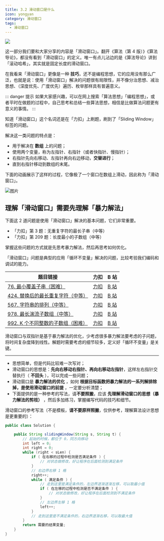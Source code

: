 ```yaml
---
title: 3.2 滑动窗口是什么
icon: yongyan
category: 滑动窗口
tags:
  - 滑动窗口
---
```


![](https://tva1.sinaimg.cn/large/008i3skNgy1gwyeqkv8npj31120gmwfz.jpg)

这一部分我们要和大家分享的内容是「滑动窗口」。翻开《算法（第 4 版）》《算法导论》，都没有看到「滑动窗口」的定义。唯一有点儿沾边的是《算法导论》讲到「滚动哈希」，其实就是固定长度的滑动窗口。

在我看来「滑动窗口」更像是一种 **技巧**，还不是编程思想，它的应用没有那么广泛，也就是说：使用「滑动窗口」解决的问题很有局限性，并不像分治思想、减治思想、（深度优先、广度优先）遍历、枚举那样具有普遍意义。

::: danger 提示
如果大家感兴趣，可以在网上搜索「算法思想」「编程思想」，或者平时在做题的过程中，自己思考和总结一些算法思想，相信是比做算法问题更有意义的事情。
:::

知道「滑动窗口」这个名词还是在「力扣」上刷题，刷到了「Sliding Window」标签的问题。

解决这一类问题的特点是：

- 用于解决在 **数组** 上的问题；
- 使用两个变量，称为左指针、右指针（或者快指针、慢指针）；
- 右指针先向右移动、左指针再向右边移动，**交替进行**；
- 直到右指针移动到数组的末尾。

下面的动画展示了这样的过程，它像极了一个窗口在数组上滑动，因此称为「滑动窗口」。

![图片](https://tva1.sinaimg.cn/large/008i3skNgy1gwyercvpv3g30pj04ek2u.gif)

## 理解「滑动窗口」需要先理解「暴力解法」

下面这 2 道问题是使用「滑动窗口」解决的基本问题，它们非常重要。

- 「力扣」第 3 题：无重复字符的最长子串（中等）
- 「力扣」第 209 题：长度最小的子数组（中等）

掌握这些问题的方式就是先思考暴力解法，然后再思考如何优化。

「滑动窗口」问题是典型的应用「循环不变量」解决的问题，比较考验我们编码和调试的能力。

| 题目链接                                                                                                       | 力扣                                                                                                                                     | B 站                                                |
| -------------------------------------------------------------------------------------------------------------- | ---------------------------------------------------------------------------------------------------------------------------------------- | --------------------------------------------------- |
| [76. 最小覆盖子串（困难）](https://leetcode-cn.com/problems/minimum-window-substring/)                         | [力扣](https://leetcode-cn.com/problems/minimum-window-substring/solution/zui-xiao-fu-gai-zi-chuan-by-leetcode-solution/)                | [B 站](https://www.bilibili.com/video/BV1aK4y1t7Qd) |
| [424. 替换后的最长重复字符（中等）](https://leetcode-cn.com/problems/longest-repeating-character-replacement/) | [力扣](https://leetcode-cn.com/problems/longest-repeating-character-replacement/solution/ti-huan-hou-de-zui-chang-zhong-fu-zi-fu-eaacp/) | [B 站](https://www.bilibili.com/video/BV14r4y1K7rN) |
| [567. 字符串的排列（中等）](https://leetcode-cn.com/problems/permutation-in-string/)                           | [力扣](https://leetcode-cn.com/problems/permutation-in-string/solution/zi-fu-chuan-de-pai-lie-by-leetcode-q6tp/)                         | [B 站](https://www.bilibili.com/video/BV175411E761) |
| [978. 最长湍流子数组（中等）](https://leetcode-cn.com/problems/longest-turbulent-subarray/)                    | [力扣](https://leetcode-cn.com/problems/longest-turbulent-subarray/solution/zui-chang-tuan-liu-zi-shu-zu-by-leetcode-zqoq/)              | [B 站](https://www.bilibili.com/video/BV1PV411i73Y) |
| [992. K 个不同整数的子数组（困难）](https://leetcode-cn.com/problems/subarrays-with-k-different-integers/)     | [力扣](https://leetcode-cn.com/problems/subarrays-with-k-different-integers/solution/k-ge-bu-tong-zheng-shu-de-zi-shu-zu-by-l-ud34/)     | [B 站](https://www.bilibili.com/video/BV1xy4y1Y7GL) |

滑动窗口与双指针是基于暴力解法的优化，少考虑很多暴力解法要考虑的子问题，将时间复杂度降到线性。解题时需要考虑的细节较多，定义好「循环不变量」是关键。

---

- 思想简单，但是代码比较难一次写对；
- 滑动窗口的思想是：**先向右移动右指针、再向右移动左指针**，这样左右指针交替执行（ **不回头** ），可以完成一些问题；
- 滑动窗口是 **暴力解法的优化** ，如何 **根据目标函数把暴力解法的一系列解排除掉，是使用滑动窗口的前提** ，一定要分析清楚；
- 下面提供的是一种参考的写法，请**不要照搬**，应该 **先理解滑动窗口的思想（暴力解法的剪枝）** ，然后多加练习，掌握编写代码的技巧和细节。

滑动窗口的参考写法（不是模板，**请不要原样照搬**，仅供参考，理解算法设计思想是更重要的）：

```java
public class Solution {

    public String slidingWindow(String s, String t) {
        // 起始的时候，都位于 0，同方向移动
        int left = 0;
        int right = 0;
        while (right < sLen) {
            if ( 在右移的过程中检测是否满足条件 ) {
                // 对状态做修改，好让程序在后面检测到满足条件
            }
            // 右边界右移 1 格
            right++;
            while ( 满足条件 ) {
                // 走到这里是满足条件的，左边界逐渐逐渐左移，可以取最小值
                if ( 在左移的过程中检测是否不满足条件 ) {
                    // 对状态做修改，好让程序在后面检测到不满足条件
                }
                // 左边界左移 1 格
                left++;
            }
            // 走到这里是不满足条件的，右边界逐渐右移，可以取最大值
        }
        return 需要的结果变量;
    }
}
```
